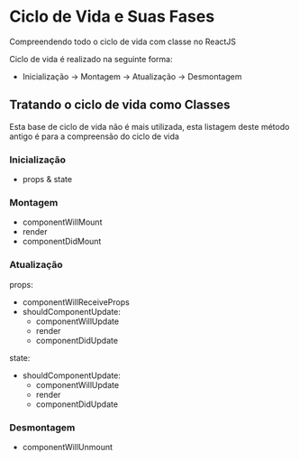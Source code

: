 # Ciclo de Vida e Suas Fases

Compreendendo todo o ciclo de vida com classe no ReactJS

Ciclo de vida é realizado na seguinte forma:

- Inicialização -> Montagem -> Atualização -> Desmontagem

## Tratando o ciclo de vida como Classes

Esta base de ciclo de vida não é mais utilizada, esta listagem deste método antigo é para a compreensão do ciclo de vida

### Inicialização

- props & state

### Montagem

- componentWillMount
- render
- componentDidMount

### Atualização

props:

- componentWillReceiveProps
- shouldComponentUpdate:
  - componentWillUpdate
  - render
  - componentDidUpdate

state:

- shouldComponentUpdate:
  - componentWillUpdate
  - render
  - componentDidUpdate

### Desmontagem

- componentWillUnmount
